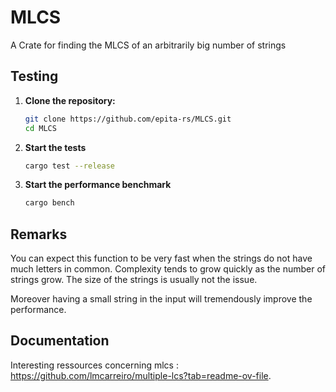 # MLCS

A Crate for finding the MLCS of an arbitrarily big number of strings

## Testing

1. **Clone the repository:**

    ```sh
    git clone https://github.com/epita-rs/MLCS.git
    cd MLCS
    ```

2. **Start the tests**

    ```sh
    cargo test --release
    ```
3. **Start the performance benchmark**

    ```sh
    cargo bench
    ```
## Remarks
You can expect this function to be very fast when the strings do not have
much letters in common. Complexity tends to grow quickly as the number of strings
grow. The size of the strings is usually not the issue. 

Moreover having a small string in the input will tremendously improve the performance.
## Documentation
Interesting ressources concerning mlcs : https://github.com/lmcarreiro/multiple-lcs?tab=readme-ov-file.
